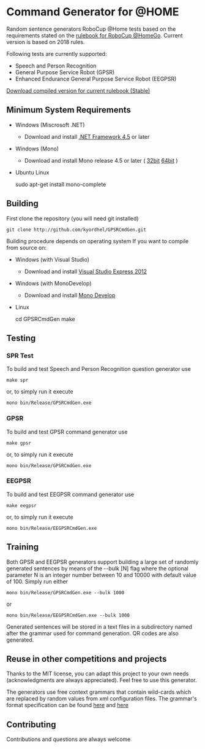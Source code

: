 Command Generator for @HOME
============================


Random sentence generators RoboCup @Home tests based on the requirements stated on the [rulebook for RoboCup @HomeGo](http://www.robocupathome.org/rules). Current version is based on 2018 rules.

Following tests are currently supported:
- Speech and Person Recognition
- General Purpose Service Robot (GPSR)
- Enhanced Endurance General Purpose Service Robot (EEGPSR)

[Download compiled version for current rulebook (Stable)](http://github.com/kyordhel/GPSRCmdGen/blob/master/bin/stable/binaries.zip?raw=true)

## Minimum System Requirements
- Windows (Miscrosoft .NET)
    - Download and install [.NET Framework 4.5](https://www.microsoft.com/en-us/download/details.aspx?id=42642) or later
- Windows (Mono)
    - Download and install Mono release 4.5 or later ( [32bit](https://download.mono-project.com/archive/4.8.0/windows-installer/mono-4.8.0.495-gtksharp-2.12.42-win32-1.msi) [64bit](https://download.mono-project.com/archive/4.8.0/windows-installer/mono-4.8.0.495-x64-1.msi) )
- Ubuntu Linux

    sudo apt-get install mono-complete

## Building
First clone the repository (you will need git installed)

    git clone http://github.com/kyordhel/GPSRCmdGen.git

Building procedure depends on operating system
If you want to compile from source on:
- Windows (with Visual Studio)
    - Download and install [Visual Studio Express 2012](https://www.microsoft.com/en-us/download/details.aspx?id=34673)
- Windows (with MonoDevelop)
    - Download and install [Mono Develop](http://www.monodevelop.com/download/)
- Linux

    cd GPSRCmdGen
    make

## Testing

### SPR Test
To build and test Speech and Person Recognition question generator use

    make spr
or, to simply run it execute

    mono bin/Release/GPSRCmdGen.exe

### GPSR
To build and test GPSR command generator use

    make gpsr
or, to simply run it execute

    mono bin/Release/GPSRCmdGen.exe

### EEGPSR
To build and test EEGPSR command generator use

    make eegpsr
or, to simply run it execute

    mono bin/Release/EEGPSRCmdGen.exe

## Training
Both GPSR and EEGPSR generators support building a large set of randomly generated sentences by means of the --bulk [N] flag where the optional parameter N is an integer number between 10 and 10000 with default value of 100. Simply run either

    mono bin/Release/GPSRCmdGen.exe --bulk 1000
or

    mono bin/Release/EEGPSRCmdGen.exe --bulk 1000
Generated sentences will be stored in a text files in a subdirectory named after the grammar used for command generation. QR codes are also generated.


## Reuse in other competitions and projects
Thanks to the MIT license, you can adapt this project to your own needs (acknowledgments are always appreciated). Feel free to use this generator.

The generators use free context grammars that contain wild-cards which are replaced by random values from xml configuration files. The grammar's format specification can be found [here](https://github.com/kyordhel/GPSRCmdGen/wiki/Grammar-Format-Specification) and [here](https://github.com/kyordhel/GPSRCmdGen/blob/master/CommonFiles/FormatSpecification.txt)


## Contributing
Contributions and questions are always welcome
